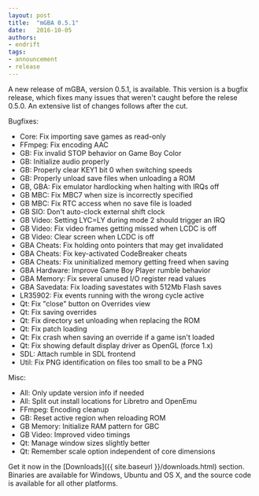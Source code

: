 ```yaml
---
layout: post
title:  "mGBA 0.5.1"
date:   2016-10-05
authors:
- endrift
tags:
- announcement
- release
---
```

A new release of mGBA, version 0.5.1, is available. This version is a bugfix release, which fixes many issues that weren't caught before the relese 0.5.0. An extensive list of changes follows after the cut.<!--more-->

Bugfixes:

 - Core: Fix importing save games as read-only
 - FFmpeg: Fix encoding AAC
 - GB: Fix invalid STOP behavior on Game Boy Color
 - GB: Initialize audio properly
 - GB: Properly clear KEY1 bit 0 when switching speeds
 - GB: Properly unload save files when unloading a ROM
 - GB, GBA: Fix emulator hardlocking when halting with IRQs off
 - GB MBC: Fix MBC7 when size is incorrectly specified
 - GB MBC: Fix RTC access when no save file is loaded
 - GB SIO: Don't auto-clock external shift clock
 - GB Video: Setting LYC=LY during mode 2 should trigger an IRQ
 - GB Video: Fix video frames getting missed when LCDC is off
 - GB Video: Clear screen when LCDC is off
 - GBA Cheats: Fix holding onto pointers that may get invalidated
 - GBA Cheats: Fix key-activated CodeBreaker cheats
 - GBA Cheats: Fix uninitialized memory getting freed when saving
 - GBA Hardware: Improve Game Boy Player rumble behavior
 - GBA Memory: Fix several unused I/O register read values
 - GBA Savedata: Fix loading savestates with 512Mb Flash saves
 - LR35902: Fix events running with the wrong cycle active
 - Qt: Fix "close" button on Overrides view
 - Qt: Fix saving overrides
 - Qt: Fix directory set unloading when replacing the ROM
 - Qt: Fix patch loading
 - Qt: Fix crash when saving an override if a game isn't loaded
 - Qt: Fix showing default display driver as OpenGL (force 1.x)
 - SDL: Attach rumble in SDL frontend
 - Util: Fix PNG identification on files too small to be a PNG

Misc:

 - All: Only update version info if needed
 - All: Split out install locations for Libretro and OpenEmu
 - FFmpeg: Encoding cleanup
 - GB: Reset active region when reloading ROM
 - GB Memory: Initialize RAM pattern for GBC
 - GB Video: Improved video timings
 - Qt: Manage window sizes slightly better
 - Qt: Remember scale option independent of core dimensions

Get it now in the [Downloads]({{ site.baseurl }}/downloads.html) section. Binaries are available for Windows, Ubuntu and OS X, and the source code is available for all other platforms.
